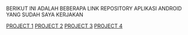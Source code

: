 BERIKUT INI ADALAH BEBERAPA LINK REPOSITORY APLIKASI ANDROID YANG SUDAH SAYA KERJAKAN

[PROJECT 1](https://github.com/jeffrysusilo/5_AndroidCompose_JeffrySusilo_Fork)
[PROJECT 2](https://github.com/jeffrysusilo/4_AndroidIntermediate_JeffrySusilo_Fork)
[PROJECT 3](https://github.com/jeffrysusilo/3_AndroidFundamental_JeffrySusilo_Fork)
[PROJECT 4](https://github.com/jeffrysusilo/2_AndroidBeginner_JeffrySusilo_Fork)
